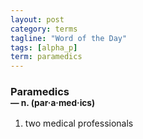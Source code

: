 ```yaml
---
layout: post
category: terms
tagline: "Word of the Day"
tags: [alpha_p]
term: paramedics
---
```


<h3>Paramedics<br/> <small>&mdash; n. (par<span>&middot;</span>a<span>&middot;</span>med<span>&middot;</span>ics)</small></h3>
<p><ol>
<li>two medical professionals</li>
</ol></p>

